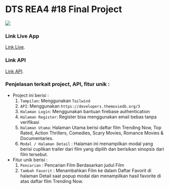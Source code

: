 # DTS REA4 #18 Final Project

![](./dokumentasi.gif)

### Link Live App
[Link Live](https://nutflux.netlify.app/).

### Link API
[Link API](https://developers.themoviedb.org/3).

### Penjelasan terkait project, API, fitur unik :

- Project ini berisi :
    1. `Tampilan`: Menggunakan `Tailwind`
    1. `API`: Menggunakan `https://developers.themoviedb.org/3`
    1. `Halaman Login`: Menggunakan bantuan firebase authentication
    1. `Halaman Register`: Register bisa menggunakan email bebas tanpa verifikasi
    1. `Halaman Utama`: Halaman Utama berisi daftar film Trending Now, Top Rated, Action Thrillers, Comedies, Scary Movies, Romance Movies & Documentaries.  
    1. `Modal / Halaman Detail` : Halaman ini menampilkan modal yang berisi cuplikan trailer dari film yang dipilih dan berisikan sinopsis dari film tersebut.
- Fitur unik berisi :
    1. `Pencarian` : Pencarian Film Berdasarkan judul Film
    1. `Tambah Favorit` : Menambahkan Film ke dalam Daftar Favorit di halaman Detail saat popup modal dan menampilkan hasil favorite di atas daftar film Trending Now.